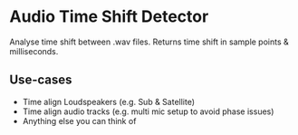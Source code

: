 # Audio Time Shift Detector

Analyse time shift between .wav files.
Returns time shift in sample points & milliseconds.

## Use-cases

- Time align Loudspeakers (e.g. Sub & Satellite)
- Time align audio tracks (e.g. multi mic setup to avoid phase issues)
- Anything else you can think of
